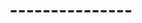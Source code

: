 ---
layout: default
title: ---------------
nav_order: 12
has_children: true
# permalink: docs/GCP
---